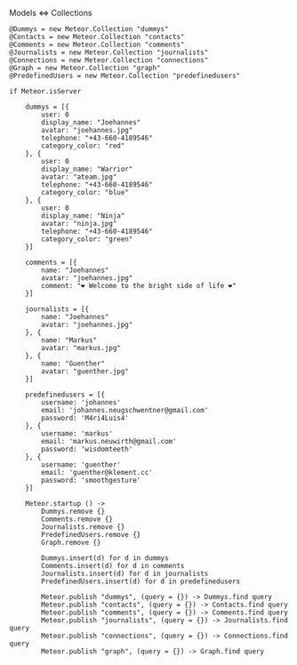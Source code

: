 Models <=> Collections

	@Dummys = new Meteor.Collection "dummys"
	@Contacts = new Meteor.Collection "contacts"
	@Comments = new Meteor.Collection "comments"
	@Journalists = new Meteor.Collection "journalists"
	@Connections = new Meteor.Collection "connections"
	@Graph = new Meteor.Collection "graph"
	@PredefinedUsers = new Meteor.Collection "predefinedusers"

	if Meteor.isServer

		dummys = [{
			user: 0
			display_name: "Joehannes"
			avatar: "joehannes.jpg"
			telephone: "+43-660-4189546"
			category_color: "red"
		}, {
			user: 0
			display_name: "Warrior"
			avatar: "ateam.jpg"
			telephone: "+43-660-4189546"
			category_color: "blue"
		}, {
			user: 0
			display_name: "Ninja"
			avatar: "ninja.jpg"
			telephone: "+43-660-4189546"
			category_color: "green"
		}]

		comments = [{
			name: "Joehannes"
			avatar: "joehannes.jpg"
			comment: "❤ Welcome to the bright side of life ❤"
		}]

		journalists = [{
			name: "Joehannes"
			avatar: "joehannes.jpg"
		}, {
			name: "Markus"
			avatar: "markus.jpg"
		}, {
			name: "Guenther"
			avatar: "guenther.jpg"
		}]

		predefinedusers = [{
			username: 'johannes'
			email: 'johannes.neugschwentner@gmail.com'
			password: 'M4ri4Luis4'
		}, {
			username: 'markus'
			email: 'markus.neuwirth@gmail.com'
			password: 'wisdomteeth'
		}, {
			username: 'guenther'
			email: 'guenther@klement.cc'
			password: 'smoothgesture'
		}]		

		Meteor.startup () -> 
			Dummys.remove {}
			Comments.remove {}
			Journalists.remove {}
			PredefinedUsers.remove {}
			Graph.remove {}

			Dummys.insert(d) for d in dummys
			Comments.insert(d) for d in comments
			Journalists.insert(d) for d in journalists
			PredefinedUsers.insert(d) for d in predefinedusers

			Meteor.publish "dummys", (query = {}) -> Dummys.find query
			Meteor.publish "contacts", (query = {}) -> Contacts.find query
			Meteor.publish "comments", (query = {}) -> Comments.find query
			Meteor.publish "journalists", (query = {}) -> Journalists.find query
			Meteor.publish "connections", (query = {}) -> Connections.find query
			Meteor.publish "graph", (query = {}) -> Graph.find query